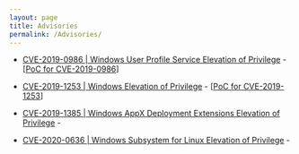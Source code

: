 ```yaml
---
layout: page
title: Advisories
permalink: /Advisories/
---
```

- [CVE-2019-0986 | Windows User Profile Service Elevation of Privilege](https://portal.msrc.microsoft.com/en-us/security-guidance/advisory/CVE-2019-0986) - 
  [[PoC for CVE-2019-0986](https://github.com/padovah4ck/CVE-2019-0986)] 
   
- [CVE-2019-1253 | Windows Elevation of Privilege](https://portal.msrc.microsoft.com/en-us/security-guidance/advisory/CVE-2019-1253) - 
  [[PoC for CVE-2019-1253](https://github.com/padovah4ck/CVE-2019-1253)]   


- [CVE-2019-1385 | Windows AppX Deployment Extensions Elevation of Privilege](https://portal.msrc.microsoft.com/en-us/security-guidance/advisory/CVE-2019-1385) -


- [CVE-2020-0636 | Windows Subsystem for Linux Elevation of Privilege](https://portal.msrc.microsoft.com/en-us/security-guidance/advisory/CVE-2020-0636) -
